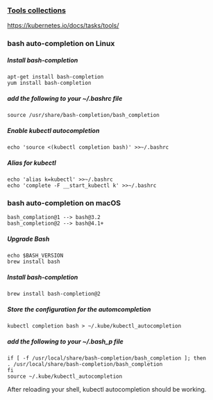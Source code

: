 ### [Tools collections](https://kubernetes.io/docs/tasks/tools/)
https://kubernetes.io/docs/tasks/tools/

### bash auto-completion on Linux

##### Install bash-completion
```shell
apt-get install bash-completion
yum install bash-completion
```

##### add the following to your ~/.bashrc file
```shell
source /usr/share/bash-completion/bash_completion
```

##### Enable kubectl autocompletion
```shell
echo 'source <(kubectl completion bash)' >>~/.bashrc
```

##### Alias for kubectl
```shell
echo 'alias k=kubectl' >>~/.bashrc
echo 'complete -F __start_kubectl k' >>~/.bashrc
```

### bash auto-completion on macOS
```shell
bash_complation@1 --> bash@3.2
bash_completion@2 --> bash@4.1+
```

##### Upgrade Bash
```shell
echo $BASH_VERSION
brew install bash
```

##### Install bash-completion
```shell
brew install bash-completion@2
```

##### Store the configuration for the automcompletion 
```shell
kubectl completion bash > ~/.kube/kubectl_autocompletion
```

##### add the following to your ~/.bash_p file
```shell
if [ -f /usr/local/share/bash-completion/bash_completion ]; then
. /usr/local/share/bash-completion/bash_completion
fi
source ~/.kube/kubectl_autocompletion
```

After reloading your shell, kubectl autocompletion should be working.